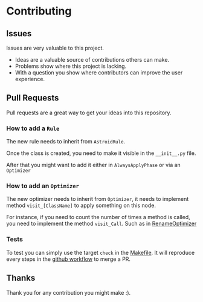 # Contributing

## Issues

Issues are very valuable to this project.

* Ideas are a valuable source of contributions others can make.
* Problems show where this project is lacking.
* With a question you show where contributors can improve the user experience.

## Pull Requests

Pull requests are a great way to get your ideas into this repository.

### How to add a `Rule`

The new rule needs to inherit from `AstroidRule`.

Once the class is created, you need to make it visible in the `__init__.py` file.

After that you might want to add it either in `AlwaysApplyPhase` or via an `Optimizer`

### How to add an `Optimizer`

The new optimizer needs to inherit from `Optimizer`, it needs to implement method `visit_[ClassName]` to apply something on this node.

For instance, if you need to count the number of times a method is called, you need to implement the method `visit_Call`. Such as in [RenameOptimizer](pygolf/optimizers/rename_method_optimizer.py)

### Tests

To test you can simply use the target `check` in the [Makefile](Makefile).
It will reproduce every steps in the [github workflow](.github/workflows/pythonapp.yml) to merge a PR.

## Thanks

Thank you for any contribution you might make :).
